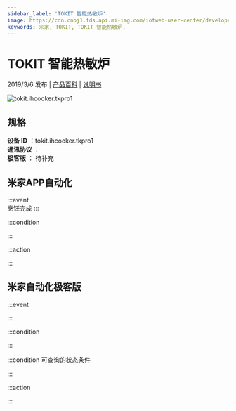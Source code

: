 ```yaml
---
sidebar_label: 'TOKIT 智能热敏炉'
image: https://cdn.cnbj1.fds.api.mi-img.com/iotweb-user-center/developer_1678870890710H5zFdR3J.png?GalaxyAccessKeyId=AKVGLQWBOVIRQ3XLEW&Expires=9223372036854775807&Signature=qdZMDFuYdfysL4CSBPb9ZGqhZgI=
keywords: 米家, TOKIT, TOKIT 智能热敏炉, 
---
```

# TOKIT 智能热敏炉

2019/3/6 发布 | [产品百科](https://home.mi.com/webapp/content/baike/product/index.html?model=tokit.ihcooker.tkpro1/) | [说明书](https://home.mi.com/views/introduction.html?model=tokit.ihcooker.tkpro1&region=cn)

![tokit.ihcooker.tkpro1](https://cdn.cnbj1.fds.api.mi-img.com/iotweb-user-center/developer_1678870890710H5zFdR3J.png?GalaxyAccessKeyId=AKVGLQWBOVIRQ3XLEW&Expires=9223372036854775807&Signature=qdZMDFuYdfysL4CSBPb9ZGqhZgI=)

## 规格  
> 
**设备 ID** ：tokit.ihcooker.tkpro1  
**通讯协议** ：  
**极客版**  ： 待补充 


## 米家APP自动化  

:::event  
烹饪完成
:::

:::condition  

:::

:::action   

:::

## 米家自动化极客版  

:::event  

:::

:::condition  

:::

:::condition 可查询的状态条件  

:::

:::action  

:::

        
